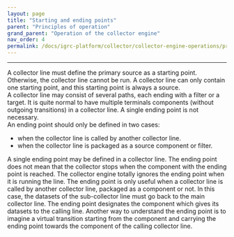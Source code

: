 ```yaml
---
layout: page
title: "Starting and ending points"
parent: "Principles of operation"
grand_parent: "Operation of the collector engine"
nav_order: 4
permalink: /docs/igrc-platform/collector/collector-engine-operations/principles-of-operation/starting-ending-points/
---
```

---
A collector line must define the primary source as a starting point. Otherwise, the collector line cannot be run. A collector line can only contain one starting point, and this starting point is always a source.   
A collector line may consist of several paths, each ending with a filter or a target. It is quite normal to have multiple terminals components (without outgoing transitions) in a collector line. A single ending point is not necessary.   
An ending point should only be defined in two cases:   

- when the collector line is called by another collector line.
- when the collector line is packaged as a source component or filter.

A single ending point may be defined in a collector line. The ending point does not mean that the collector stops when the component with the ending point is reached. The collector engine totally ignores the ending point when it is running the line. The ending point is only useful when a collector line is called by another collector line, packaged as a component or not. In this case, the datasets of the sub-collector line must go back to the main collector line. The ending point designates the component which gives its datasets to the calling line. Another way to understand the ending point is to imagine a virtual transition starting from the component and carrying the ending point towards the component of the calling collector line.
